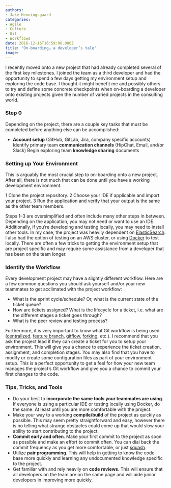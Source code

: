 ```yaml
---
authors:
- Jake Henningsgaard
categories:
- Agile
- Culture
- Git
- Workflows
date: 2016-12-16T16:59:00.000Z
title: "On-boarding… a developer’s tale"
image: 
---
```


I recently moved onto a new project that had already completed several of the first key milestones. I joined the team as a third developer and had the opportunity to spend a few days getting my environment setup and exploring the code base. I thought it might benefit me and possibly others to try and define some concrete checkpoints when on-boarding a developer onto existing projects given the number of varied projects in the consulting world.

### Step 0
Depending on the project, there are a couple key tasks that must be completed before anything else can be accomplished:

* **Account setup** (GitHub, GitLab, Jira, company specific accounts)
Identify primary team **communication channels** (HipChat, Email, and/or Slack)
Begin exploring team **knowledge sharing** documents

### Setting up Your Environment

This is arguably the most crucial step to on-boarding onto a new project. After all, there is not much that can be done until you have a working development environment.

1 Clone the project repository.
2 Choose your IDE if applicable and import your project.
3 Run the application and verify that your output is the same as the other team members.

Steps 1–3 are oversimplified and often include many other steps in between. Depending on the application, you may not need or want to use an IDE. Additionally, if you’re developing and testing locally, you may need to install other tools. In my case, the project was heavily dependent on [ElasticSearch](https://www.elastic.co/products/elasticsearch). I also had the option of testing on an AWS cluster, or using [Docker](https://www.docker.com/) to test locally. There are often a few tricks to getting the environment setup that are project specific and may require some assistance from a developer that has been on the team longer.

### Identify the Workflow
Every development project may have a slightly different workflow. Here are a few common questions you should ask yourself and/or your new teammates to get acclimated with the project workflow:

* What is the sprint cycle/schedule? Or, what is the current state of the ticket queue?
*  How are tickets assigned?
What is the lifecycle for a ticket, i.e. what are the different stages a ticket goes through?
* What is the peer review and testing process?

Furthermore, it is very important to know what Git workflow is being used ([centralized](https://www.atlassian.com/git/tutorials/comparing-workflows/centralized-workflow), [feature branch](https://www.atlassian.com/git/tutorials/comparing-workflows/feature-branch-workflow/), [gitflow](https://www.atlassian.com/git/tutorials/comparing-workflows/gitflow-workflow/), [forking](https://www.atlassian.com/git/tutorials/comparing-workflows/forking-workflow), etc.). I recommend that you ask the project lead if they can create a ticket for you to setup your environment. This will give you a chance to experience the ticket creation, assignment, and completion stages. You may also find that you have to modify or create some configuration files as part of your environment setup. This is a perfect opportunity to get a feel for how your new team manages the project’s Git workflow and give you a chance to commit your first changes to the code.

### Tips, Tricks, and Tools
* Do your best to **incorporate the same tools your teammates are using**. If everyone is using a particular IDE or testing locally using Docker, do the same. At least until you are more comfortable with the project.
* Make your way to a working **compile/build** of the project as quickly as possible. This may seem pretty straightforward and easy, however there is no telling what strange obstacles could come up that would slow your ability to start contributing to the project.
* **Commit early and often**. Make your first commit to the project as soon as possible and make an effort to commit often. You can dial back the commit frequency as you get more comfortable, or just [squash](https://ariejan.net/2011/07/05/git-squash-your-latests-commits-into-one/).
* Utilize **pair programming**.  This will help in getting to know the code base more quickly and learning any undocumented knowledge specific to the project.
* Get familiar with and rely heavily on **code reviews**.  This will ensure that all developers on the team are on the same page and will aide junior developers in improving more quickly.
